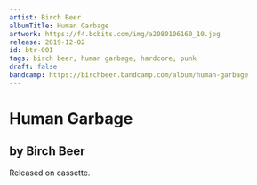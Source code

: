 ```yaml
---
artist: Birch Beer
albumTitle: Human Garbage
artwork: https://f4.bcbits.com/img/a2080106160_10.jpg
release: 2019-12-02
id: btr-001
tags: birch beer, human garbage, hardcore, punk
draft: false
bandcamp: https://birchbeer.bandcamp.com/album/human-garbage
---
```


# Human Garbage

## by Birch Beer

Released on cassette.
